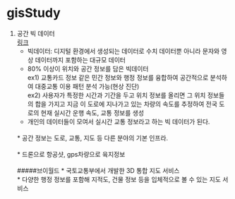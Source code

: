# gisStudy

1. 공간 빅 데이터<br> [링크](https://youtu.be/di_4ffQwoAs?si=n13zpxvGxjaFxIbx)
   * 빅데이터: 디지털 환경에서 생성되는 데이터로 수치 데이터뿐 아니라 문자와 영상 데이터까지 포함하는 대규모 데이터<br>
   * 80% 이상이 위치와 공간 정보를 담은 빅데이터<br>
   ex1) 교통카드 정보 같은 민간 정보와 행정 정보를 융합하여 공간적으로 분석하여 대중교통 이용 패턴 분석 가능(현상 진단)<br>
   ex2) 사용자가 특정한 시간과 기간을 두고 위치 정보를 올리면 그 위치 정보들의 합을 가지고 지금 이 도로에 지나가고 있는 차량의 속도를 추정하여 전국 도로의 현재 실시간 운행 속도, 교통 정보를 생성<br>
   * 개인의 데이터들이 모여서 실시간 교통 정보라고 하는 빅 데이터가 된다.<br>
   <br>
   * 공간 정보는 도로, 교통, 지도 등 다른 분야의 기본 인프라.<br>
   <br>
   * 드론으로 항공샷, gps차량으로 육지정보<br>
   <br>
   #####브이월드
   * 국토교통부에서 개발한 3D 통합 지도 서비스<br>
   * 다양한 행정 정보를 포함해 지적도, 건물 정보 등을 입체적으로 볼 수 있는 지도 서비스

   
   

   
   
   
   
